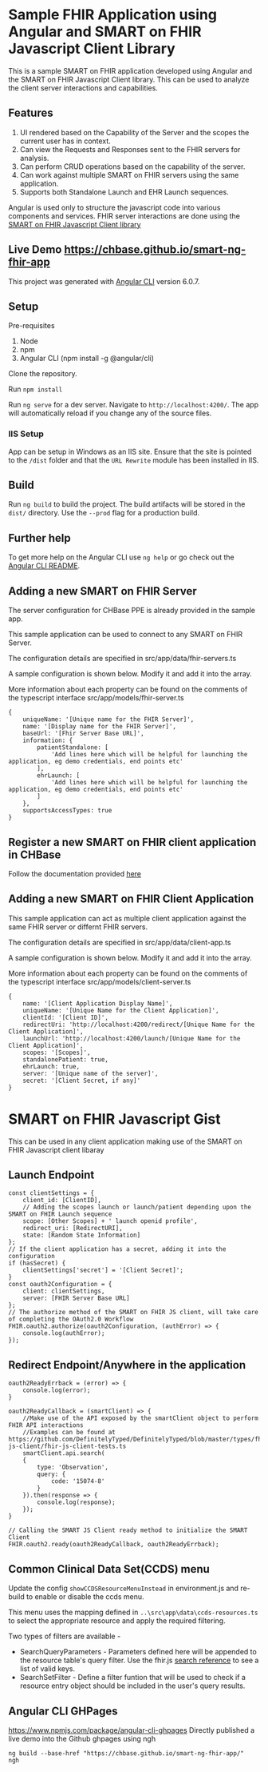 # Sample FHIR Application using Angular and SMART on FHIR Javascript Client Library

This is a sample SMART on FHIR application developed using Angular and the SMART on FHIR Javascript Client library. This can be used to analyze the client server interactions and capabilities.

## Features
1. UI rendered based on the Capability of the Server and the scopes the current user has in context.
2. Can view the Requests and Responses sent to the FHIR servers for analysis.
3. Can perform CRUD operations based on the capability of the server.
4. Can work against multiple SMART on FHIR servers using the same application.
5. Supports both Standalone Launch and EHR Launch sequences.

Angular is used only to structure the javascript code into various components and services. FHIR server interactions are done using the [SMART on FHIR Javascript Client library](https://github.com/smart-on-fhir/client-js)

## Live Demo https://chbase.github.io/smart-ng-fhir-app

This project was generated with [Angular CLI](https://github.com/angular/angular-cli) version 6.0.7.

## Setup

Pre-requisites
1. Node
2. npm
3. Angular CLI (npm install -g @angular/cli)

Clone the repository.

Run `npm install`

Run `ng serve` for a dev server. Navigate to `http://localhost:4200/`. The app will automatically reload if you change any of the source files.

### IIS Setup

App can be setup in Windows as an IIS site. Ensure that the site is pointed to the `/dist` folder and that the `URL Rewrite` module has been installed in IIS.

## Build

Run `ng build` to build the project. The build artifacts will be stored in the `dist/` directory. Use the `--prod` flag for a production build.

## Further help

To get more help on the Angular CLI use `ng help` or go check out the [Angular CLI README](https://github.com/angular/angular-cli/blob/master/README.md).

## Adding a new SMART on FHIR Server
The server configuration for CHBase PPE is already provided in the sample app.

This sample application can be used to connect to any SMART on FHIR Server. 

The configuration details are specified in src/app/data/fhir-servers.ts

A sample configuration is shown below. Modify it and add it into the array. 

More information about each property can be found on the comments of the typescript interface src/app/models/fhir-server.ts

    {
        uniqueName: '[Unique name for the FHIR Server]',
        name: '[Display name for the FHIR Server]',
        baseUrl: '[Fhir Server Base URL]',
        information: {
            patientStandalone: [
                'Add lines here which will be helpful for launching the application, eg demo credentials, end points etc'
            ],
            ehrLaunch: [
                'Add lines here which will be helpful for launching the application, eg demo credentials, end points etc'
            ]
        },
        supportsAccessTypes: true
    }



## Register a new SMART on FHIR client application in CHBase
Follow the documentation provided [here](
https://developer.chbase.com/FHIR/BuildApplication?viewname=register)

## Adding a new SMART on FHIR Client Application
This sample application can act as multiple client application against the same FHIR server or differnt FHIR servers. 

The configuration details are specified in src/app/data/client-app.ts 

A sample configuration is shown below. Modify it and add it into the array. 

More information about each property can be found on the comments of the typescript interface src/app/models/client-server.ts


    {
        name: '[Client Application Display Name]',
        uniqueName: '[Unique Name for the Client Application]',
        clientId: '[Client ID]',
        redirectUri: 'http://localhost:4200/redirect/[Unique Name for the Client Application]',
        launchUrl: 'http://localhost:4200/launch/[Unique Name for the Client Application]',
        scopes: '[Scopes]',
        standalonePatient: true,
        ehrLaunch: true,
        server: '[Unique name of the server]',
        secret: '[Client Secret, if any]'
    }


# SMART on FHIR Javascript Gist
This can be used in any client application making use of the SMART on FHIR Javascript client libaray

## Launch Endpoint

    const clientSettings = {
        client_id: [ClientID],
        // Adding the scopes launch or launch/patient depending upon the SMART on FHIR Launch sequence
        scope: [Other Scopes] + ' launch openid profile',
        redirect_uri: [RedirectURI],
        state: [Random State Information]
    };
    // If the client application has a secret, adding it into the configuration
    if (hasSecret) {
        clientSettings['secret'] = '[Client Secret]';
    }
    const oauth2Configuration = {
        client: clientSettings,
        server: [FHIR Server Base URL]
    };
    // The authorize method of the SMART on FHIR JS client, will take care of completing the OAuth2.0 Workflow
    FHIR.oauth2.authorize(oauth2Configuration, (authError) => {
        console.log(authError);
    });

## Redirect Endpoint/Anywhere in the application

    oauth2ReadyErrback = (error) => {
        console.log(error);
    }

    oauth2ReadyCallback = (smartClient) => {
        //Make use of the API exposed by the smartClient object to perform FHIR API interactions
        //Examples can be found at https://github.com/DefinitelyTyped/DefinitelyTyped/blob/master/types/fhir-js-client/fhir-js-client-tests.ts
        smartClient.api.search(
        {
            type: 'Observation',
            query: {
                code: '15074-8'
            }
        }).then(response => {
            console.log(response);
        });
    }
    
    // Calling the SMART JS Client ready method to initialize the SMART Client
    FHIR.oauth2.ready(oauth2ReadyCallback, oauth2ReadyErrback);

## Common Clinical Data Set(CCDS) menu

Update the config `showCCDSResourceMenuInstead` in environment.js and re-build to enable or disable the ccds menu.

This menu uses the mapping defined in `..\src\app\data\ccds-resources.ts` to select the appropriate resource and apply the required filtering.

Two types of filters are available - 

* SearchQueryParameters - Parameters defined here will be appended to the resource table's query filter. Use the fhir.js [search reference](https://github.com/FHIR/fhir.js/blob/master/README.md#search) to see a list of valid keys.
* SearchSetFilter - Define a filter funtion that will be used to check if a resource entry object should be included in the user's query results.


## Angular CLI GHPages
https://www.npmjs.com/package/angular-cli-ghpages
Directly published a live demo into the Github ghpages using ngh

    ng build --base-href "https://chbase.github.io/smart-ng-fhir-app/"
    ngh